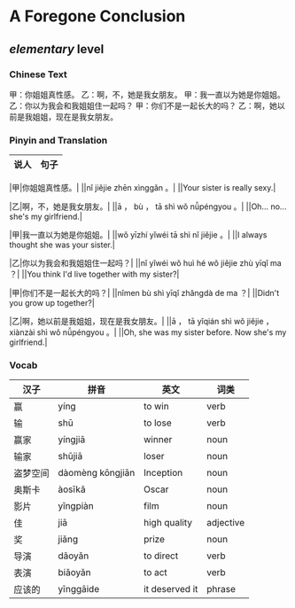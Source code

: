 # A Foregone Conclusion
## *elementary* level

### Chinese Text
甲：你姐姐真性感。
乙：啊，不，她是我女朋友。
甲：我一直以为她是你姐姐。
乙：你以为我会和我姐姐住一起吗？
甲：你们不是一起长大的吗？
乙：啊，她以前是我姐姐，现在是我女朋友。

### Pinyin and Translation
|说人|句子|
|----|----|

|甲|你姐姐真性感。|
||nǐ jiějie zhēn xìnggǎn 。|
||Your sister is really sexy.|

|乙|啊，不，她是我女朋友。|
||ā ， bù ， tā shì wǒ nǚpéngyou 。|
||Oh... no... she's my girlfriend.|

|甲|我一直以为她是你姐姐。|
||wǒ yīzhí yǐwéi tā shì nǐ jiějie 。|
||I always thought she was your sister.|

|乙|你以为我会和我姐姐住一起吗？|
||nǐ yǐwéi wǒ huì hé wǒ jiějie zhù yīqǐ ma ？|
||You think I'd live together with my sister?|

|甲|你们不是一起长大的吗？|
||nǐmen bù shì yīqǐ zhǎngdà de ma ？|
||Didn't you grow up together?|

|乙|啊，她以前是我姐姐，现在是我女朋友。|
||ā ， tā yǐqián shì wǒ jiějie ， xiànzài shì wǒ nǚpéngyou 。|
||Oh, she was my sister before. Now she's my girlfriend.|
### Vocab
|汉子|拼音|英文|词类|
|----|----|----|----|
|赢|yíng|to win|verb|
|输|shū|to lose|verb|
|赢家|yíngjiā|winner|noun|
|输家|shūjiā|loser|noun|
|盗梦空间|dàomèng kōngjiān|Inception|noun|
|奥斯卡|àosīkǎ|Oscar|noun|
|影片|yǐngpiàn|film|noun|
|佳|jiā|high quality|adjective|
|奖|jiǎng|prize|noun|
|导演|dǎoyǎn|to direct|verb|
|表演|biǎoyǎn|to act|verb|
|应该的|yīnggāide|it deserved it|phrase|